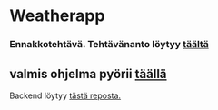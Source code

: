 # Weatherapp

### Ennakkotehtävä. Tehtävänanto löytyy <a href="https://github.com/reaktor/kesa-2018">täältä</a>

## valmis ohjelma pyörii <a href="http://weatherapp.markl.fi">täällä</a>

Backend löytyy <a href="https://github.com/marklaatikainen/weather-app-backend">tästä reposta.</a>
